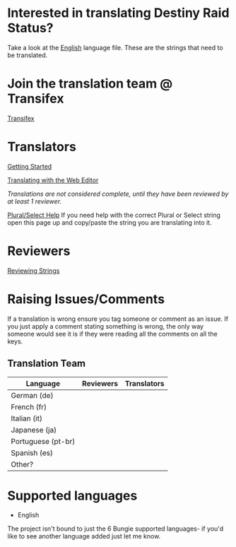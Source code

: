 # Interested in translating Destiny Raid Status?

Take a look at the [English](https://github.com/Mulchman/DestinyRaidStatus/blob/master/app/i18n/drs_en.js) language file. These are the strings that need to be translated.

# Join the translation team @ Transifex
[Transifex](https://www.transifex.com/destinyraidstatus/destinyraidstatus/)

# Translators
[Getting Started](https://docs.transifex.com/getting-started/translators)

[Translating with the Web Editor](https://docs.transifex.com/translation/translating-with-the-web-editor)

 *Translations are not considered complete, until they have been reviewed by at least 1 reviewer.*

[Plural/Select Help](http://format-message.github.io/icu-message-format-for-translators/editor.html)
If you need help with the correct Plural or Select string open this page up and copy/paste the string you are translating into it.

# Reviewers
[Reviewing Strings](https://docs.transifex.com/translation/reviewing-strings)

# Raising Issues/Comments
If a translation is wrong ensure you tag someone or comment as an issue.
If you just apply a comment stating something is wrong, the only way someone would see it is if they were reading all the comments on all the keys.

## Translation Team
| Language           | Reviewers        | Translators |
|--------------------|------------------|-------------|
| German (de)        | | |
| French (fr)        | | |
| Italian (it)       | | |
| Japanese (ja)      | | |
| Portuguese (pt-br) | | |
| Spanish (es)       | | |
| Other?             | | |

# Supported languages

 - English

The project isn't bound to just the 6 Bungie supported languages- if you'd like to see another language added just let me know.